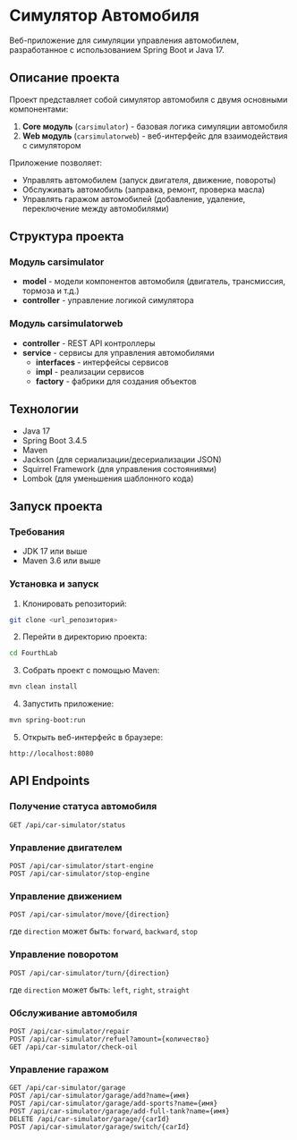# Симулятор Автомобиля

Веб-приложение для симуляции управления автомобилем, разработанное с использованием Spring Boot и Java 17.

## Описание проекта

Проект представляет собой симулятор автомобиля с двумя основными компонентами:
1. **Core модуль** (`carsimulator`) - базовая логика симуляции автомобиля
2. **Web модуль** (`carsimulatorweb`) - веб-интерфейс для взаимодействия с симулятором

Приложение позволяет:
- Управлять автомобилем (запуск двигателя, движение, повороты)
- Обслуживать автомобиль (заправка, ремонт, проверка масла)
- Управлять гаражом автомобилей (добавление, удаление, переключение между автомобилями)

## Структура проекта

### Модуль carsimulator
- **model** - модели компонентов автомобиля (двигатель, трансмиссия, тормоза и т.д.)
- **controller** - управление логикой симулятора

### Модуль carsimulatorweb
- **controller** - REST API контроллеры
- **service** - сервисы для управления автомобилями
  - **interfaces** - интерфейсы сервисов
  - **impl** - реализации сервисов
  - **factory** - фабрики для создания объектов

## Технологии

- Java 17
- Spring Boot 3.4.5
- Maven
- Jackson (для сериализации/десериализации JSON)
- Squirrel Framework (для управления состояниями)
- Lombok (для уменьшения шаблонного кода)

## Запуск проекта

### Требования
- JDK 17 или выше
- Maven 3.6 или выше

### Установка и запуск
1. Клонировать репозиторий:
```bash
git clone <url_репозитория>
```

2. Перейти в директорию проекта:
```bash
cd FourthLab
```

3. Собрать проект с помощью Maven:
```bash
mvn clean install
```

4. Запустить приложение:
```bash
mvn spring-boot:run
```

5. Открыть веб-интерфейс в браузере:
```
http://localhost:8080
```

## API Endpoints

### Получение статуса автомобиля
```
GET /api/car-simulator/status
```

### Управление двигателем
```
POST /api/car-simulator/start-engine
POST /api/car-simulator/stop-engine
```

### Управление движением
```
POST /api/car-simulator/move/{direction}
```
где `direction` может быть: `forward`, `backward`, `stop`

### Управление поворотом
```
POST /api/car-simulator/turn/{direction}
```
где `direction` может быть: `left`, `right`, `straight`

### Обслуживание автомобиля
```
POST /api/car-simulator/repair
POST /api/car-simulator/refuel?amount={количество}
GET /api/car-simulator/check-oil
```

### Управление гаражом
```
GET /api/car-simulator/garage
POST /api/car-simulator/garage/add?name={имя}
POST /api/car-simulator/garage/add-sports?name={имя}
POST /api/car-simulator/garage/add-full-tank?name={имя}
DELETE /api/car-simulator/garage/{carId}
POST /api/car-simulator/garage/switch/{carId}
``` 